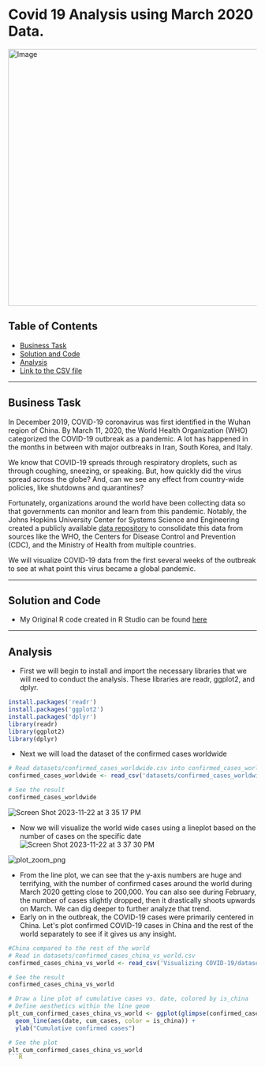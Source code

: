 # Covid 19 Analysis using March 2020 Data.


<img src="https://github.com/KennethManzi1/Data-Analysis-projects/assets/120513764/448404e7-9fdf-4057-9116-8dcd668d6684" 
alt="Image" width="700" height="520">



## Table of Contents
- [Business Task](#business-task)
- [Solution and Code](#Solution-and-Code)
- [Analysis](#Analysis)
- [Link to the CSV file](#Link-to-the-CSV-file)

***

## Business Task

In December 2019, COVID-19 coronavirus was first identified in the Wuhan region of China. By March 11, 2020, the World Health Organization (WHO) categorized the COVID-19 outbreak as a pandemic. A lot has happened in the months in between with major outbreaks in Iran, South Korea, and Italy.

We know that COVID-19 spreads through respiratory droplets, such as through coughing, sneezing, or speaking. But, how quickly did the virus spread across the globe? And, can we see any effect from country-wide policies, like shutdowns and quarantines?

Fortunately, organizations around the world have been collecting data so that governments can monitor and learn from this pandemic. Notably, the Johns Hopkins University Center for Systems Science and Engineering created a 
publicly available [data repository](https://github.com/RamiKrispin/coronavirus) to consolidate this data from sources like the WHO, the Centers for Disease Control and Prevention (CDC), and the Ministry of Health from multiple countries.

We will visualize COVID-19 data from the first several weeks of the outbreak to see at what point this virus became a global pandemic.

***

## Solution and Code

- My Original R code created in R Studio can be found [here](https://github.com/KennethManzi1/Data-Analysis-projects/blob/main/Covid19analysis/Covid%2019%20March_2020.R)

***

## Analysis 

- First we will begin to install and import the necessary libraries that we will need to conduct the analysis. These libraries are readr, ggplot2, and dplyr.

```R
install.packages('readr')
install.packages('ggplot2')
install.packages('dplyr')
library(readr)
library(ggplot2)
library(dplyr)
```
- Next we will load the dataset of the confirmed cases worldwide
```R
# Read datasets/confirmed_cases_worldwide.csv into confirmed_cases_worldwide
confirmed_cases_worldwide <- read_csv('datasets/confirmed_cases_worldwide.csv')

# See the result
confirmed_cases_worldwide
```
![Screen Shot 2023-11-22 at 3 35 17 PM](https://github.com/KennethManzi1/Data-Analysis-projects/assets/120513764/b2e4f31e-ec71-4295-be18-56d243dec8f4)

- Now we will visualize the world wide cases using a lineplot based on the number of cases on the specific date
![Screen Shot 2023-11-22 at 3 37 30 PM](https://github.com/KennethManzi1/Data-Analysis-projects/assets/120513764/a693372f-5f88-4c06-b5fa-1369765d6b5a)

![plot_zoom_png](https://github.com/KennethManzi1/Data-Analysis-projects/assets/120513764/5325911d-dc6d-4692-a365-d1f63aa1526b)

- From the line plot, we can see that the y-axis numbers are huge and terrifying, with the number of confirmed cases around the world during March 2020 getting close to 200,000. You can also see during February, the number of cases slightly dropped, then it drastically shoots upwards on March. We can dig deeper to further analyze that trend.
- Early on in the outbreak, the COVID-19 cases were primarily centered in China. Let's plot confirmed COVID-19 cases in China and the rest of the world separately to see if it gives us any insight.

```R
#China compared to the rest of the world
# Read in datasets/confirmed_cases_china_vs_world.csv
confirmed_cases_china_vs_world <- read_csv('Visualizing COVID-19/datasets/confirmed_cases_china_vs_world.csv')

# See the result
confirmed_cases_china_vs_world

# Draw a line plot of cumulative cases vs. date, colored by is_china
# Define aesthetics within the line geom
plt_cum_confirmed_cases_china_vs_world <- ggplot(glimpse(confirmed_cases_china_vs_world)) +
  geom_line(aes(date, cum_cases, color = is_china)) +
  ylab("Cumulative confirmed cases")

# See the plot
plt_cum_confirmed_cases_china_vs_world
```R
